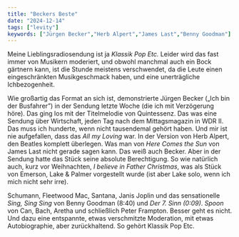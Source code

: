 ```yaml
---
title: "Beckers Beste"
date: "2024-12-14"
tags: ["levity"]
keywords: ["Jürgen Becker","Herb Alpert","James Last","Benny Goodman"]
---
```

Meine Lieblingsradiosendung ist ja <i>Klassik Pop Etc. </i> Leider wird das fast immer von Musikern moderiert, und obwohl manchmal auch ein Bock gärtnern kann, ist die Stunde meistens verschwendet, da die Leute einen eingeschränkten Musikgeschmack haben, und eine unerträgliche Ichbezogenheit.

Wie großartig das Format an sich ist, demonstrierte Jürgen Becker („Ich bin der Busfahrer”) in der Sendung letzte Woche (die ich mit Verzögerung höre). Das ging los mit der Titelmelodie von Quintessenz. Das was eine Sendung über Wirtschaft, jeden Tag nach dem Mittagsmagazin in WDR II. Das muss ich hunderte, wenn nicht tausendemal gehört haben. Und mir ist nie aufgefallen, dass das <i>All my Loving</i> war. In der Version von Herb Alpert, den Beatles komplett überlegen. Was man von <i>Here Comes the Sun</i> von James Last nicht gerade sagen kann. Das weiß auch Becker. Aber in der Sendung hatte das Stück seine absolute Berechtigung. So wie natürlich auch, kurz vor Weihnachten, <i>I believe in Father Christmas</i>, was als Stück von Emerson, Lake & Palmer vorgestellt wurde (ist aber Lake solo, wenn ich mich nicht sehr irre).

Schumann, Fleetwood Mac, Santana, Janis Joplin und das sensationelle <i>Sing, Sing Sing</i> von Benny Goodman (8:40) und <i>Der 7. Sinn (0:09)</i>. <i>Spoon</i> von Can, Bach, Aretha und schließlich Peter Frampton. Besser geht es nicht. Und dazu eine entspannte, etwas verschmitzte Moderation, mit etwas Autobiographie, aber zurückhaltend. So gehört Klassik Pop Etc.